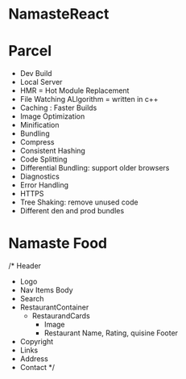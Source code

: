 # NamasteReact


# Parcel
- Dev Build
- Local Server
- HMR = Hot Module Replacement
- File Watching ALlgorithm = written in c++
- Caching : Faster Builds
- Image Optimization
- Minification
- Bundling
- Compress
- Consistent Hashing
- Code Splitting
- Differential Bundling: support older browsers
- Diagnostics
- Error Handling
- HTTPS
- Tree Shaking: remove unused code
- Different den and prod bundles

# Namaste Food
/* 
Header
  - Logo
  - Nav Items
Body
  - Search
  - RestaurantContainer
    - RestaurandCards
      - Image
      - Restaurant Name, Rating, quisine
Footer
  - Copyright
  - Links
  - Address
  - Contact
*/